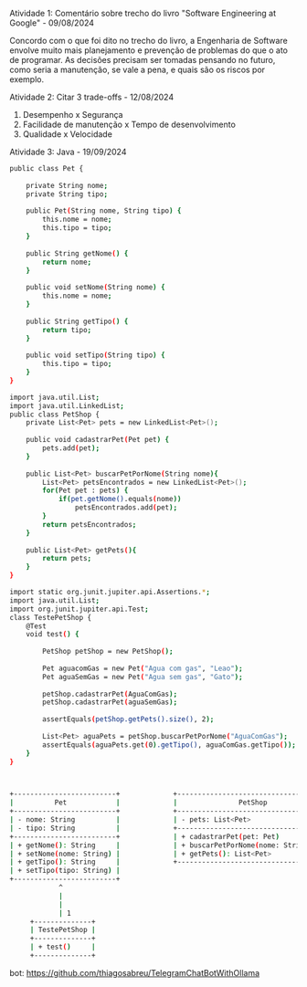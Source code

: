 Atividade 1: Comentário sobre trecho do livro "Software Engineering at Google" - 09/08/2024

  Concordo com o que foi dito no trecho do livro, a Engenharia de Software envolve muito mais planejamento e prevenção de problemas do que o ato de programar.
As decisões precisam ser tomadas pensando no futuro, como seria a manutenção, se vale a pena, e quais são os riscos por exemplo.

Atividade 2: Citar 3 trade-offs - 12/08/2024
  1. Desempenho x Segurança
  2. Facilidade de manutenção x Tempo de desenvolvimento
  3. Qualidade x Velocidade

Atividade 3: Java - 19/09/2024
```bash
public class Pet {
    
    private String nome;
    private String tipo;
    
    public Pet(String nome, String tipo) { 
        this.nome = nome;
        this.tipo = tipo;
    }
    
    public String getNome() {
        return nome;
    }
    
    public void setNome(String nome) {
        this.nome = nome;
    }
    
    public String getTipo() {
        return tipo;
    }
    
    public void setTipo(String tipo) {
        this.tipo = tipo;
    }
}
```
```bash
import java.util.List;
import java.util.LinkedList;
public class PetShop {
    private List<Pet> pets = new LinkedList<Pet>();
    
    public void cadastrarPet(Pet pet) {
        pets.add(pet);
    }
    
    public List<Pet> buscarPetPorNome(String nome){
        List<Pet> petsEncontrados = new LinkedList<Pet>();
        for(Pet pet : pets) {
            if(pet.getNome().equals(nome)) 
                petsEncontrados.add(pet);
        }
        return petsEncontrados;
    }
    
    public List<Pet> getPets(){
        return pets;
    }
}
```
```bash
import static org.junit.jupiter.api.Assertions.*;
import java.util.List;
import org.junit.jupiter.api.Test;
class TestePetShop {
    @Test
    void test() {
        
        PetShop petShop = new PetShop();
        
        Pet aguacomGas = new Pet("Agua com gas", "Leao");
        Pet aguaSemGas = new Pet("Agua sem gas", "Gato");
        
        petShop.cadastrarPet(AguaComGas);
        petShop.cadastrarPet(aguaSemGas);
        
        assertEquals(petShop.getPets().size(), 2);
        
        List<Pet> aguaPets = petShop.buscarPetPorNome("AguaComGas");
        assertEquals(aguaPets.get(0).getTipo(), aguaComGas.getTipo());
    }
}
```
```bash


+-------------------------+             +---------------------------------------------+
|          Pet            |             |               PetShop                       |
+-------------------------+             +---------------------------------------------+
| - nome: String          |             | - pets: List<Pet>                           |
| - tipo: String          |             +---------------------------------------------+
+-------------------------+             | + cadastrarPet(pet: Pet)                    |
| + getNome(): String     |             | + buscarPetPorNome(nome: String): List<Pet> |
| + setNome(nome: String) |             | + getPets(): List<Pet>                      |
| + getTipo(): String     |             +---------------------------------------------+
| + setTipo(tipo: String) |
+-------------------------+
            ^
            |
            |
            | 1
     +--------------+
     | TestePetShop |
     +--------------+
     | + test()     |
     +--------------+
```
bot: https://github.com/thiagosabreu/TelegramChatBotWithOllama
